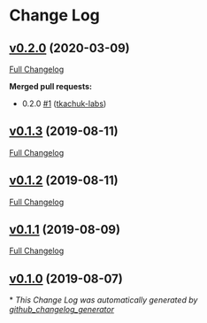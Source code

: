 # Change Log

## [v0.2.0](https://github.com/timCF/calculus/tree/v0.2.0) (2020-03-09)
[Full Changelog](https://github.com/timCF/calculus/compare/v0.1.3...v0.2.0)

**Merged pull requests:**

- 0.2.0 [\#1](https://github.com/timCF/calculus/pull/1) ([tkachuk-labs](https://github.com/tkachuk-labs))

## [v0.1.3](https://github.com/timCF/calculus/tree/v0.1.3) (2019-08-11)
[Full Changelog](https://github.com/timCF/calculus/compare/v0.1.2...v0.1.3)

## [v0.1.2](https://github.com/timCF/calculus/tree/v0.1.2) (2019-08-11)
[Full Changelog](https://github.com/timCF/calculus/compare/v0.1.1...v0.1.2)

## [v0.1.1](https://github.com/timCF/calculus/tree/v0.1.1) (2019-08-09)
[Full Changelog](https://github.com/timCF/calculus/compare/v0.1.0...v0.1.1)

## [v0.1.0](https://github.com/timCF/calculus/tree/v0.1.0) (2019-08-07)


\* *This Change Log was automatically generated by [github_changelog_generator](https://github.com/skywinder/Github-Changelog-Generator)*